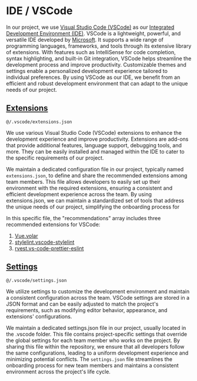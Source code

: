 # IDE / VSCode

In our project, we use [Visual Studio Code (VSCode)](https://code.visualstudio.com/) as our [Integrated Development Environment (IDE)](https://en.wikipedia.org/wiki/Integrated_development_environment). VSCode is a lightweight, powerful, and versatile IDE developed by [Microsoft](https://www.microsoft.com/pl-pl/). It supports a wide range of programming languages, frameworks, and tools through its extensive library of extensions. With features such as IntelliSense for code completion, syntax highlighting, and built-in Git integration, VSCode helps streamline the development process and improve productivity. Customizable themes and settings enable a personalized development experience tailored to individual preferences. By using VSCode as our IDE, we benefit from an efficient and robust development environment that can adapt to the unique needs of our project.

## [Extensions](https://code.visualstudio.com/docs/editor/extension-marketplace)

`@/.vscode/extensions.json`

We use various Visual Studio Code (VSCode) extensions to enhance the development experience and improve productivity. Extensions are add-ons that provide additional features, language support, debugging tools, and more. They can be easily installed and managed within the IDE to cater to the specific requirements of our project.

We maintain a dedicated configuration file in our project, typically named `extensions.json`, to define and share the recommended extensions among team members. This file allows developers to easily set up their environment with the required extensions, ensuring a consistent and efficient development experience across the team. By using extensions.json, we can maintain a standardized set of tools that address the unique needs of our project, simplifying the onboarding process for

In this specific file, the "recommendations" array includes three recommended extensions for VSCode:

1. [Vue.volar](https://marketplace.visualstudio.com/items?itemName=Vue.volar)
2. [stylelint.vscode-stylelint](https://marketplace.visualstudio.com/items?itemName=stylelint.vscode-stylelint)
3. [rvest.vs-code-prettier-eslint](https://marketplace.visualstudio.com/items?itemName=rvest.vs-code-prettier-eslint)

## [Settings](https://code.visualstudio.com/docs/getstarted/settings)

`@/.vscode/settings.json`

We utilize settings to customize the development environment and maintain a consistent configuration across the team. VSCode settings are stored in a JSON format and can be easily adjusted to match the project's requirements, such as modifying editor behavior, appearance, and extensions' configurations.

We maintain a dedicated settings.json file in our project, usually located in the .vscode folder. This file contains project-specific settings that override the global settings for each team member who works on the project. By sharing this file within the repository, we ensure that all developers follow the same configurations, leading to a uniform development experience and minimizing potential conflicts. The `settings.json` file streamlines the onboarding process for new team members and maintains a consistent environment across the project's life cycle.
